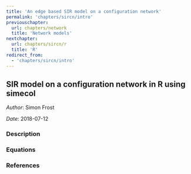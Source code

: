 ```yaml
---
title: 'An edge based SIR model on a configuration network'
permalink: 'chapters/sircn/intro'
previouschapter:
  url: chapters/network
  title: 'Network models'
nextchapter:
  url: chapters/sircn/r
  title: 'R'
redirect_from:
  - 'chapters/sircn/intro'
---
```


## SIR model on a configuration network in R using simecol

*Author*: Simon Frost

*Date*: 2018-07-12

### Description

### Equations

### References
